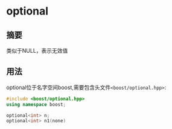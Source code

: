 # optional



## 摘要

类似于NULL，表示无效值



## 用法

optional位于名字空间boost,需要包含头文件`<boost/optional.hpp>`:

```c++
#include <boost/optional.hpp>
using namespace boost;

optional<int> n;
optional<int> n1(none)
```

